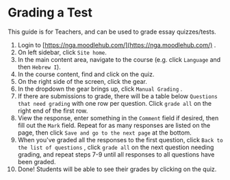 # Grading a Test

This guide is for Teachers, and can be used to grade essay quizzes/tests.

1. Login to [https://nga.moodlehub.com/](https://nga.moodlehub.com/) .
2. On left sidebar, click `Site home`.
3. In the main content area, navigate to the course \(e.g. click `Language` and then `Hebrew I`\).
4. In the course content, find and click on the quiz.
5. On the right side of the screen, click the gear.
6. In the dropdown the gear brings up, click `Manual Grading` .
7. If there are submissions to grade, there will be a table below `Questions that need grading` with one row per question. Click `grade all` on the right end of the first row.
8. View the response, enter something in the `Comment` field if desired, then fill out the `Mark` field. Repeat for as many responses are listed on the page, then click `Save and go to the next page` at the bottom.
9. When you've graded all the responses to the first question, click `Back to the list of questions` , click `grade all` on the next question needing grading, and repeat steps 7-9 until all responses to all questions have been graded.
10. Done! Students will be able to see their grades by clicking on the quiz.

